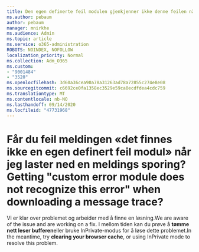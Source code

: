 ```yaml
---
title: Den egen definerte feil modulen gjenkjenner ikke denne feilen når jeg laster ned en meldings sporing?
ms.author: pebaum
author: pebaum
manager: mnirkhe
ms.audience: Admin
ms.topic: article
ms.service: o365-administration
ROBOTS: NOINDEX, NOFOLLOW
localization_priority: Normal
ms.collection: Adm_O365
ms.custom:
- "9001484"
- "3520"
ms.openlocfilehash: 3d60a36cea90a78a31263ad78a72855c274e8e08
ms.sourcegitcommit: c6692ce0fa1358ec3529e59ca0ecdfdea4cdc759
ms.translationtype: MT
ms.contentlocale: nb-NO
ms.lasthandoff: 09/14/2020
ms.locfileid: "47731968"
---
```

# <a name="getting-custom-error-module-does-not-recognize-this-error-when-downloading-a-message-trace"></a><span data-ttu-id="4a2f4-102">Får du feil meldingen «det finnes ikke en egen definert feil modul» når jeg laster ned en meldings sporing?</span><span class="sxs-lookup"><span data-stu-id="4a2f4-102">Getting "custom error module does not recognize this error" when downloading a message trace?</span></span>

<span data-ttu-id="4a2f4-103">Vi er klar over problemet og arbeider med å finne en løsning.</span><span class="sxs-lookup"><span data-stu-id="4a2f4-103">We are aware of the issue and are working on a fix.</span></span>  <span data-ttu-id="4a2f4-104">I mellom tiden kan du prøve å **tømme nett leser bufferen**eller bruke InPrivate-modus for å løse dette problemet.</span><span class="sxs-lookup"><span data-stu-id="4a2f4-104">In the meantime, try **clearing your browser cache**, or using InPrivate mode to resolve this problem.</span></span>